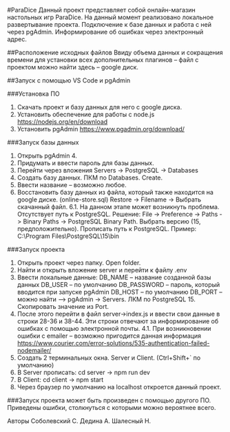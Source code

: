 #ParaDice
  Данный проект представляет собой онлайн-магазин настольных игр ParaDice. 
  На данный момент реализовано локальное развертывание проекта.
  Подключение к базе данных и работа с ней через pgAdmin.
  Информирование об ошибках через электронный адрес.

##Расположение исходных файлов
Ввиду объема данных и сокращения времени для установки всех дополнительных плагинов – файл с проектом можно найти здесь – google диск.

##Запуск с помощью VS Code и pgAdmin

###Установка ПО
1.	Скачать проект и базу данных для него с google диска.
2.	Установить обеспечение для работы с node.js https://nodejs.org/en/download
3.	Установить pgAdmin https://www.pgadmin.org/download/

###Запуск базы данных 
1.	Открыть pgAdmin 4.
2.	Придумать и ввести пароль для базы данных.
3.	Перейти через вложения Servers -> PostgreSQL -> Databases
4.	Создать базу данных. ПКМ по Databases. Create.
5.	Ввести название – возможно любое.
6.	Восстановить базу данных из файла, который также находится на google диске. (online-store.sql) Restore -> Filename -> Выбрать скачанный файл.
6.1.	На данном этапе может возникнуть проблема. Отсутствует путь к PostgreSQL. Решение:
File -> Preference -> Paths -> Binary Paths -> PostgreSQL Binary Path. 
Выбрать версию (15, предположительно). Прописать путь к PostgreSQL. Пример: C:\Program Files\PostgreSQL\15\bin

###Запуск проекта
1.	Открыть проект через папку. Open folder.
2.	Найти и открыть вложение server и перейти к файлу .env
3.	Ввести локальные данные:
DB_NAME – название созданной базы данных
DB_USER – по умолчанию
DB_PASSWORD – пароль, который вводится при запуске pgAdmin
DB_HOST – по умолчанию
DB_PORT – можно найти –> pgAdmin -> Servers. ЛКМ по PostgreSQL 15. Скопировать значение из Port.
4.	После этого перейти в файл server->index.js и ввести свои данные в строки 28-36 и 38-44. Эти строки отвечают за информирование об ошибках с помощью электронной почты.
4.1.	При возникновении ошибки с emailer – возможно пригодится данная информация https://www.courier.com/error-solutions/535-authentication-failed-nodemailer/
5.	Создать 2 терминальных окна. Server и Client. (Ctrl+Shift+` по умолчанию)
6.	В Server прописать: cd server -> npm run dev
7.	В Client: cd client -> npm start
8.	Через браузер по умолчанию на localhost откроется данный проект.

###Запуск проекта может быть произведен с помощью другого ПО. Приведены ошибки, столкнуться с которыми можно вероятнее всего.

Авторы
  Соболевский С.
  Дедина А.
  Шалесный Н.
